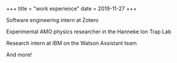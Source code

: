 +++
title = "work experience"
date = 2019-11-27
+++

Software engineering intern at Zotero

Experimental AMO physics researcher in the Hanneke Ion Trap Lab

Research intern at IBM on the Watson Assistant team

And more!
